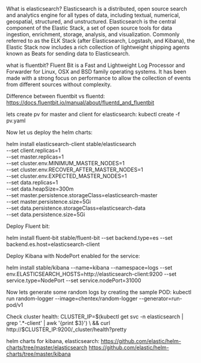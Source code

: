 What is elasticsearch?
Elasticsearch is a distributed, open source search and analytics engine
for all types of data, including textual, numerical, geospatial, structured,
and unstructured. Elasticsearch is the central component of the Elastic Stack,
a set of open source tools for data ingestion, enrichment, storage, analysis,
and visualization. Commonly referred to as the ELK Stack (after Elasticsearch,
Logstash, and Kibana), the Elastic Stack now includes a rich collection of
lightweight shipping agents known as Beats for sending data to Elasticsearch.

what is fluentbit?
Fluent Bit is a Fast and Lightweight Log Processor and Forwarder for Linux,
OSX and BSD family operating systems. It has been made with a strong focus
on performance to allow the collection of events from different sources without complexity.

Difference between fluentbit vs fluentd:
https://docs.fluentbit.io/manual/about/fluentd_and_fluentbit

lets create pv for master and client for elasticsearch:
kubectl create -f pv.yaml

Now let us deploy the helm charts:

helm install elasticsearch-client stable/elasticsearch \
  --set client.replicas=1 \
  --set master.replicas=1 \
  --set cluster.env.MINIMUM_MASTER_NODES=1 \
  --set cluster.env.RECOVER_AFTER_MASTER_NODES=1 \
  --set cluster.env.EXPECTED_MASTER_NODES=1 \
  --set data.replicas=1 \
  --set data.heapSize=300m \
  --set master.persistence.storageClass=elasticsearch-master \
  --set master.persistence.size=5Gi \
  --set data.persistence.storageClass=elasticsearch-data \
  --set data.persistence.size=5Gi

Deploy Fluent bit:

helm install fluent-bit stable/fluent-bit --set backend.type=es --set backend.es.host=elasticsearch-client

Deploy Kibana with NodePort enabled for the service:

helm install stable/kibana --name=kibana --namespace=logs --set env.ELASTICSEARCH_HOSTS=http://elasticsearch-client:9200 --set service.type=NodePort --set service.nodePort=31000

Now lets generate some random logs by creating the sample POD:
kubectl run random-logger --image=chentex/random-logger --generator=run-pod/v1


Check cluster health:
CLUSTER_IP=$(kubectl get svc -n elasticsearch | grep '.*-client' | awk '{print $3}') \
 && curl http://$CLUSTER_IP:9200/_cluster/health?pretty



helm charts for kibana, elasticsearch:
https://github.com/elastic/helm-charts/tree/master/elasticsearch
https://github.com/elastic/helm-charts/tree/master/kibana


